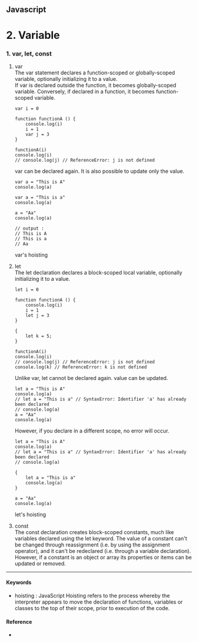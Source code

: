 ## Javascript
# 2. Variable


### 1. var, let, const
1) var  
    The var statement declares a function-scoped or globally-scoped variable, optionally initializing it to a value.  
    If var is declared outside the function, it becomes globally-scoped variable. Conversely, if declared in a function, it becomes function-scoped variable.

    ```
    var i = 0

    function functionA () {
        console.log(i)
        i = 1
        var j = 3
    }

    functionA(i)
    console.log(i)
    // console.log(j) // ReferenceError: j is not defined
    ```

    var can be declared again. It is also possible to update only the value.

    ```
    var a = "This is A"
    console.log(a)

    var a = "This is a"
    console.log(a)
    
    a = "Aa"
    console.log(a)

    // output : 
    // This is A
    // This is a
    // Aa
    ```

    var's hoisting

2) let  
    The let declaration declares a block-scoped local variable, optionally initializing it to a value.
    ```
    let i = 0

    function functionA () {
        console.log(i)
        i = 1
        let j = 3
    }

    {
        let k = 5;
    }

    functionA(i)
    console.log(i)
    // console.log(j) // ReferenceError: j is not defined
    console.log(k) // ReferenceError: k is not defined
    ```

    Unlike var, let cannot be declared again. value can be updated.

    ```
    let a = "This is A"
    console.log(a)
    // let a = "This is a" // SyntaxError: Identifier 'a' has already been declared
    // console.log(a)
    a = "Aa"
    console.log(a)
    ```
    However, if you declare in a different scope, no error will occur.
    ```
    let a = "This is A"
    console.log(a)
    // let a = "This is a" // SyntaxError: Identifier 'a' has already been declared
    // console.log(a)

    {
        let a = "This is a"
        console.log(a)
    }

    a = "Aa"
    console.log(a)
    ```

    let's hoisting
    
3) const  
The const declaration creates block-scoped constants, much like variables declared using the let keyword. The value of a constant can't be changed through reassignment (i.e. by using the assignment operator), and it can't be redeclared (i.e. through a variable declaration). However, if a constant is an object or array its properties or items can be updated or removed.

<!-- ### 2. hoisting -->

***
#### Keywords
- hoisting : JavaScript Hoisting refers to the process whereby the interpreter appears to move the declaration of functions, variables or classes to the top of their scope, prior to execution of the code.

#### Reference
- 